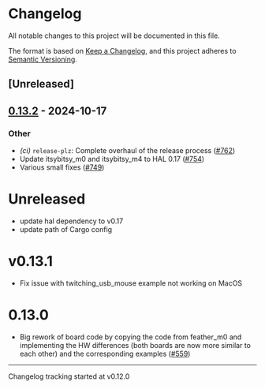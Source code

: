 # Changelog

All notable changes to this project will be documented in this file.

The format is based on [Keep a Changelog](https://keepachangelog.com/en/1.0.0/),
and this project adheres to [Semantic Versioning](https://semver.org/spec/v2.0.0.html).

## [Unreleased]

## [0.13.2](https://github.com/atsamd-rs/atsamd/compare/itsybitsy_m0-0.13.1...itsybitsy_m0-0.13.2) - 2024-10-17

### Other

- *(ci)* `release-plz`: Complete overhaul of the release process ([#762](https://github.com/atsamd-rs/atsamd/pull/762))
- Update itsybitsy_m0 and itsybitsy_m4 to HAL 0.17 ([#754](https://github.com/atsamd-rs/atsamd/pull/754))
- Various small fixes ([#749](https://github.com/atsamd-rs/atsamd/pull/749))
# Unreleased

- update hal dependency to v0.17
- update path of Cargo config

# v0.13.1
- Fix issue with twitching_usb_mouse example not working on MacOS

# 0.13.0

- Big rework of board code by copying the code from feather_m0 and implementing the HW differences (both boards are now more similar to each other) and the corresponding examples ([#559](https://github.com/atsamd-rs/atsamd/pull/559))

---

Changelog tracking started at v0.12.0

